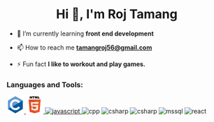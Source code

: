 
<h1 align="center">Hi 👋, I'm Roj Tamang</h1>

- 🌱 I’m currently learning **front end development**

- 📫 How to reach me **tamangroj56@gmail.com**

- ⚡ Fun fact **I like to workout and play games.**

<h3 align="left">Languages and Tools:</h3>
<p align="left"> <a href="https://www.cprogramming.com/" target="_blank" rel="noreferrer"> <img src="https://raw.githubusercontent.com/devicons/devicon/master/icons/c/c-original.svg" alt="c" width="40" height="40"/> </a> <a href="https://www.w3.org/html/" target="_blank" rel="noreferrer"> 
<img src="https://raw.githubusercontent.com/devicons/devicon/master/icons/html5/html5-original-wordmark.svg" alt="html5" width="40" height="40"/> </a> <a href="https://www.python.org" target="_blank" rel="noreferrer"> 
  <a href="https://www.javascript.com/" target="_blank" rel="noreferrer"> 
<img src="https://cdn-icons-png.flaticon.com/512/5968/5968292.png" alt="javascript" width="40" height="40"/> </a> 
<img src="https://img.icons8.com/?size=512&id=TpULddJc4gTh&format=png" alt="cpp" width="40" height = "40"/>
<img src="https://img.icons8.com/?size=512&id=55251&format=png" alt ="csharp" width="40" height="40"/>
<img src="https://img.icons8.com/?size=512&id=1BC75jFEBED6&format=png" alt="csharp" width ="40" height="40"/>
<img src="https://img.icons8.com/?size=512&id=laYYF3dV0Iew&format=png" alt ="mssql" width="40" height="40"/>
<img src="https://img.icons8.com/?size=100&id=Vra58PN2KmI5&format=png&color=000000" alt="react" width="40" height="40"/>
</p>
